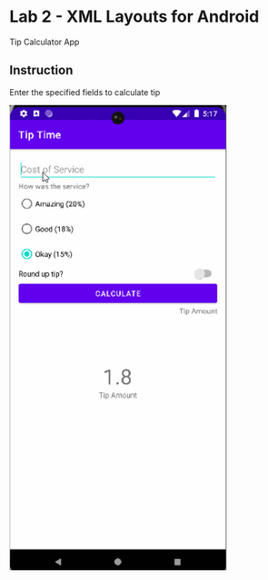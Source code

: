 # Lab 2 - XML Layouts for Android

Tip Calculator App

## Instruction

Enter the specified fields to calculate tip

![](https://github.com/aprameya200/XML-Layouts-For-Android/blob/tip_calculator/Gifs/tip%20calculator.gif)
